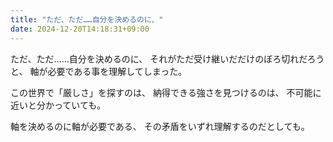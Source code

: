 ```yaml
---
title: "ただ、ただ……自分を決めるのに、"
date: 2024-12-20T14:18:31+09:00
---
```

ただ、ただ……自分を決めるのに、
それがただ受け継いだだけのぼろ切れだろうと、
軸が必要である事を理解してしまった。

この世界で「厳しさ」を探すのは、
納得できる強さを見つけるのは、
不可能に近いと分かっていても。

軸を決めるのに軸が必要である、
その矛盾をいずれ理解するのだとしても。
